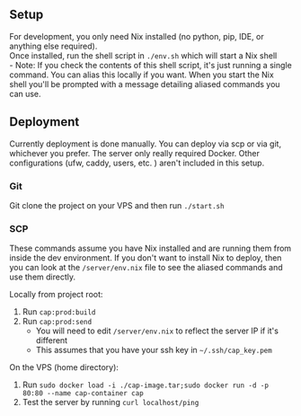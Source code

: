 ## Setup

For development, you only need Nix installed (no python, pip, IDE, or anything else required).  
Once installed, run the shell script in `./env.sh` which will start a Nix shell  
    - Note: If you check the contents of this shell script, it's just running a single command. You can alias this locally if you want. 
When you start the Nix shell you'll be prompted with a message detailing aliased commands you can use. 

## Deployment

Currently deployment is done manually. You can deploy via scp or via git, whichever you prefer.
The server only really required Docker. Other configurations (ufw, caddy, users, etc. ) aren't included in this setup.

### Git

Git clone the project on your VPS and then run `./start.sh`

### SCP

These commands assume you have Nix installed and are running them from inside the dev environment.
If you don't want to install Nix to deploy, then you can look at the `/server/env.nix` file to see the aliased commands and use them directly.
  
Locally from project root:
1. Run `cap:prod:build`
2. Run `cap:prod:send`
   - You will need to edit `/server/env.nix` to reflect the server IP if it's different
   - This assumes that you have your ssh key in `~/.ssh/cap_key.pem`

On the VPS (home directory):
1. Run `sudo docker load -i ./cap-image.tar;sudo docker run -d -p 80:80 --name cap-container cap`
2. Test the server by running `curl localhost/ping`
